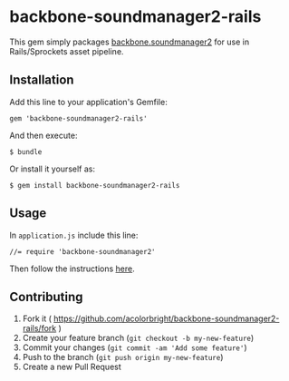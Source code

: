 # backbone-soundmanager2-rails

This gem simply packages [backbone.soundmanager2](https://github.com/audiosocket/backbone.soundmanager2)
for use in Rails/Sprockets asset pipeline.


## Installation

Add this line to your application's Gemfile:

    gem 'backbone-soundmanager2-rails'

And then execute:

    $ bundle

Or install it yourself as:

    $ gem install backbone-soundmanager2-rails


## Usage

In `application.js` include this line:

    //= require 'backbone-soundmanager2'

Then follow the instructions [here](https://github.com/audiosocket/backbone.soundmanager2).


## Contributing

1. Fork it ( https://github.com/acolorbright/backbone-soundmanager2-rails/fork )
2. Create your feature branch (`git checkout -b my-new-feature`)
3. Commit your changes (`git commit -am 'Add some feature'`)
4. Push to the branch (`git push origin my-new-feature`)
5. Create a new Pull Request
